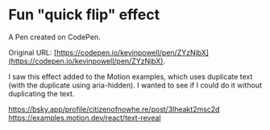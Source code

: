 # Fun "quick flip" effect

A Pen created on CodePen.

Original URL: [https://codepen.io/kevinpowell/pen/ZYzNjbX](https://codepen.io/kevinpowell/pen/ZYzNjbX).

I saw this effect added to the Motion examples, which uses duplicate text (with the duplicate using aria-hidden). I wanted to see if I could do it without duplicating the text.

https://bsky.app/profile/citizenofnowhe.re/post/3lheakt2msc2d
https://examples.motion.dev/react/text-reveal